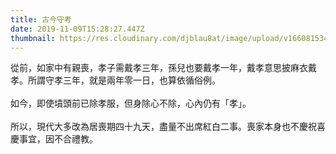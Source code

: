 ```yaml
---
title: 古今守考
date: 2019-11-09T15:28:27.447Z
thumbnail: https://res.cloudinary.com/djblau8at/image/upload/v1660815346/74446230_106613587461110_1729071911163396096_n.jpg_af8d6e.jpg
---
```

從前，如家中有親喪，孝子需戴孝三年，孫兒也要戴孝一年，戴孝意思披麻衣戴孝。所謂守孝三年，就是兩年零一日，也算依循俗例。\
\
如今，即使墳頭前已除孝服，但身除心不除，心內仍有「孝」。\
\
所以，現代大多改為居喪期四十九天，盡量不出席紅白二事。喪家本身也不慶祝喜慶事宜，因不合禮教。